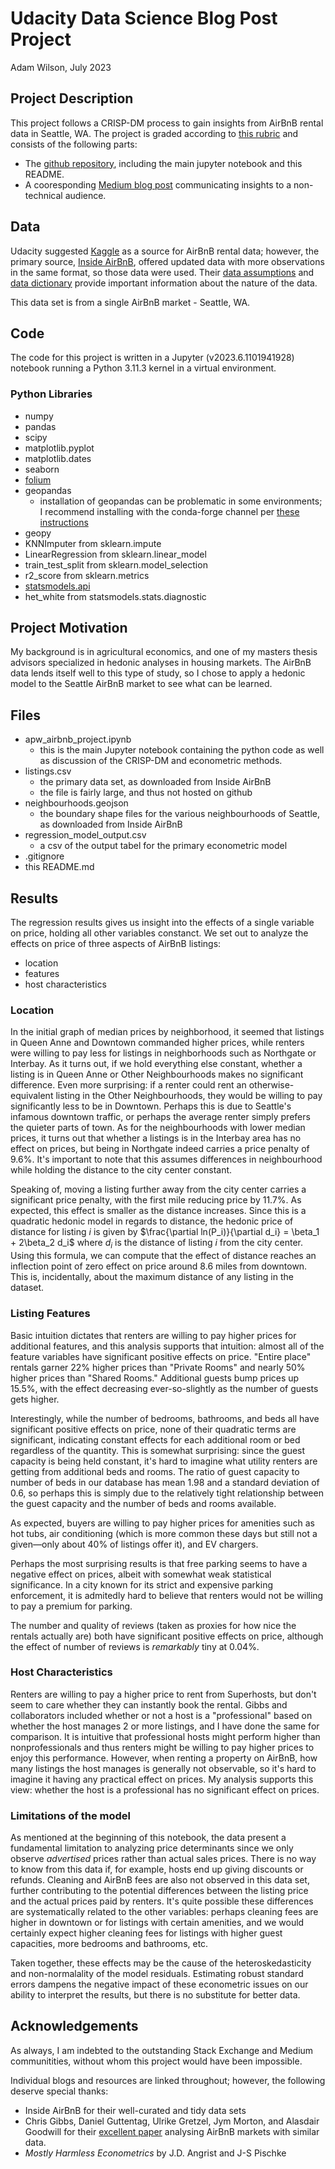 # Udacity Data Science Blog Post Project

Adam Wilson, July 2023

## Project Description
This project follows a CRISP-DM process to gain insights from AirBnB rental data in Seattle, WA. The project is graded according to [this rubric](https://review.udacity.com/#!/rubrics/1507/view) and consists of the following parts:
- The [github repository](https://github.com/epistemetrica/udacity-blog-post-project), including the main jupyter notebook and this README.
- A cooresponding [Medium blog post](https://medium.com/@wilson.adamp/price-determinants-in-the-seattle-airbnb-rentals-market-de0ac00b0d81) communicating insights to a non-technical audience. 

## Data

Udacity suggested [Kaggle](https://www.kaggle.com/datasets/airbnb/seattle) as a source for AirBnB rental data; however, the primary source, [Inside AirBnB](http://insideairbnb.com/get-the-data), offered updated data with more observations in the same format, so those data were used.  Their [data assumptions](http://insideairbnb.com/data-assumptions/) and [data dictionary](https://docs.google.com/spreadsheets/d/1iWCNJcSutYqpULSQHlNyGInUvHg2BoUGoNRIGa6Szc4/edit?usp=sharing) provide important information about the nature of the data. 

This data set is from a single AirBnB market - Seattle, WA. 

## Code
The code for this project is written in a Jupyter (v2023.6.1101941928) notebook running a Python 3.11.3 kernel in a virtual environment. 

### Python Libraries
- numpy
- pandas
- scipy
- matplotlib.pyplot
- matplotlib.dates
- seaborn
- [folium](https://python-visualization.github.io/folium/)
- geopandas
    - installation of geopandas can be problematic in some environments; I recommend installing with the conda-forge channel per [these instructions](https://geopandas.org/en/stable/getting_started/install.html) 
- geopy
- KNNImputer from sklearn.impute
- LinearRegression from sklearn.linear_model
- train_test_split from sklearn.model_selection
- r2_score from sklearn.metrics
- [statsmodels.api](https://www.statsmodels.org/stable/install.html)
- het_white from statsmodels.stats.diagnostic 

## Project Motivation

My background is in agricultural economics, and one of my masters thesis advisors specialized in hedonic analyses in housing markets. The AirBnB data lends itself well to this type of study, so I chose to apply a hedonic model to the Seattle AirBnB market to see what can be learned. 

## Files

- apw_airbnb_project.ipynb
    - this is the main Jupyter notebook containing the python code as well as discussion of the CRISP-DM and econometric methods. 
- listings.csv
    - the primary data set, as downloaded from Inside AirBnB
    - the file is fairly large, and thus not hosted on github
- neighbourhoods.geojson
    - the boundary shape files for the various neighbourhoods of Seattle, as downloaded from Inside AirBnB
- regression_model_output.csv
    - a csv of the output tabel for the primary econometric model
- .gitignore
- this README.md

## Results

The regression results gives us insight into the effects of a single variable on price, holding all other variables constanct. We set out to analyze the effects on price of three aspects of AirBnB listings:
- location
- features
- host characteristics

### Location 

In the initial graph of median prices by neighborhood, it seemed that listings in Queen Anne and Downtown commanded higher prices, while renters were willing to pay less for listings in neighborhoods such as Northgate or Interbay. As it turns out, if we hold everything else constant, whether a listing is in Queen Anne or Other Neighbourhoods makes no significant difference. Even more surprising: if a renter could rent an otherwise-equivalent listing in the Other Neighbourhoods, they would be willing to pay significantly less to be in Downtown. Perhaps this is due to Seattle's infamous downtown traffic, or perhaps the average renter simply prefers the quieter parts of town. As for the neighbourhoods with lower median prices, it turns out that whether a listings is in the Interbay area has no effect on prices, but being in Northgate indeed carries a price penalty of 9.6%. It's important to note that this assumes differences in neighbourhood while holding the distance to the city center constant. 

Speaking of, moving a listing further away from the city center carries a significant price penalty, with the first mile reducing price by 11.7%. As expected, this effect is smaller as the distance increases. Since this is a quadratic hedonic model in regards to distance, the hedonic price of distance for listing $i$ is given by $\frac{\partial ln(P_i)}{\partial d_i} = \beta_1 + 2\beta_2 d_i$ where $d_i$ is the distance of listing $i$ from the city center. Using this formula, we can compute that the effect of distance reaches an inflection point of zero effect on price around 8.6 miles from downtown. This is, incidentally, about the maximum distance of any listing in the dataset. 

### Listing Features

Basic intuition dictates that renters are willing to pay higher prices for additional features, and this analysis supports that intuition: almost all of the feature variables have significant positive effects on price. "Entire place" rentals garner 22% higher prices than "Private Rooms" and nearly 50% higher prices than "Shared Rooms." Additional guests bump prices up 15.5%, with the effect decreasing ever-so-slightly as the number of guests gets higher. 

Interestingly, while the number of bedrooms, bathrooms, and beds all have significant positive effects on price, none of their quadratic terms are significant, indicating constant effects for each additional room or bed regardless of the quantity. This is somewhat surprising: since the guest capacity is being held constant, it's hard to imagine what utility renters are getting from additional beds and rooms. The ratio of guest capacity to number of beds in our database has mean 1.98 and a standard deviation of 0.6, so perhaps this is simply due to the relatively tight relationship between the guest capacity and the number of beds and rooms available. 

As expected, buyers are willing to pay higher prices for amenities such as hot tubs, air conditioning (which is more common these days but still not a given&mdash;only about 40% of listings offer it), and EV chargers.

Perhaps the most surprising results is that free parking seems to have a negative effect on prices, albeit with somewhat weak statistical significance. In a city known for its strict and expensive parking enforcement, it is admitedly hard to believe that renters would not be willing to pay a premium for parking. 

The number and quality of reviews (taken as proxies for how nice the rentals actually are) both have significant positive effects on price, although the effect of number of reviews is _remarkably_ tiny at 0.04%. 

### Host Characteristics

Renters are willing to pay a higher price to rent from Superhosts, but don't seem to care whether they can instantly book the rental. Gibbs and collaborators included whether or not a host is a "professional" based on whether the host manages 2 or more listings, and I have done the same for comparison. It is intuitive that professional hosts might perform higher than nonprofessionals and thus renters might be willing to pay higher prices to enjoy this performance. However, when renting a property on AirBnB, how many listings the host manages is generally not observable, so it's hard to imagine it having any practical effect on prices. My analysis supports this view: whether the host is a professional has no significant effect on prices. 

### Limitations of the model

As mentioned at the beginning of this notebook, the data present a fundamental limitation to analyzing price determinants since we only observe _advertised_ prices rather than actual sales prices. There is no way to know from this data if, for example, hosts end up giving discounts or refunds. Cleaning and AirBnB fees are also not observed in this data set, further contributing to the potential differences between the listing price and the actual prices paid by renters. It's quite possible these differences are systematically related to the other variables: perhaps cleaning fees are higher in downtown or for listings with certain amenities, and we would certainly expect higher cleaning fees for listings with higher guest capacities, more bedrooms and bathrooms, etc. 

Taken together, these effects may be the cause of the heteroskedasticity and non-normalality of the model residuals. Estimating robust standard errors dampens the negative impact of these econometric issues on our ability to interpret the results, but there is no substitute for better data. 

## Acknowledgements

As always, I am indebted to the outstanding Stack Exchange and Medium communitities, without whom this project would have been impossible. 

Individual blogs and resources are linked throughout; however, the following deserve special thanks:
- Inside AirBnB for their well-curated and tidy data sets
- Chris Gibbs, Daniel Guttentag, Ulrike Gretzel, Jym Morton, and Alasdair Goodwill for their [excellent paper](https://www.researchgate.net/profile/Daniel-Guttentag/publication/316056041_Pricing_in_the_sharing_economy_a_hedonic_pricing_model_applied_to_Airbnb_listings/links/5ab2bf72aca272171001bfc7/Pricing-in-the-sharing-economy-a-hedonic-pricing-model-applied-to-Airbnb-listings.pdf) analysing AirBnB markets with similar data. 
- _Mostly Harmless Econometrics_ by J.D. Angrist and J-S Pischke
